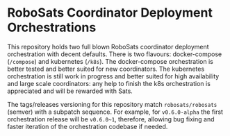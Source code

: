 # RoboSats Coordinator Deployment Orchestrations

This repository holds two full blown RoboSats coordinator deployment orchestration with decent defaults. There is two flavours: docker-compose (`/compose`) and kubernetes (`/k8s`). The docker-compose orchestration is better tested and better suited for new coordinators. The kubernetes orchestration is still work in progress and better suited for high availability and large scale coordinators: any help to finish the k8s orchestration is appreciated and will be rewarded with Sats.

The tags/releases versioning for this repository match `robosats/robosats` (semver) with a subpatch sequence. For example, for `v0.6.0-alpha` the first orchestration release will be `v0.6.0~1`, therefore, allowing bug fixing and faster iteration of the orchestration codebase if needed.